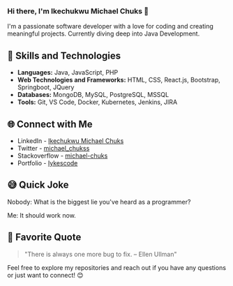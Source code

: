 ### Hi there, I'm Ikechukwu Michael Chuks 👋

I'm a passionate software developer with a love for coding and creating meaningful projects. Currently diving deep into Java Development.

## 🚀 Skills and Technologies

- **Languages:** Java, JavaScript, PHP
- **Web Technologies and Frameworks:** HTML, CSS, React.js, Bootstrap, Springboot, JQuery
- **Databases:** MongoDB, MySQL, PostgreSQL, MSSQL
- **Tools:** Git, VS Code, Docker, Kubernetes, Jenkins, JIRA

## 🌐 Connect with Me

- LinkedIn - [Ikechukwu Michael Chuks](https://www.linkedin.com/in/ikechukwu-michael-chuks-764975213/)
- Twitter - [michael_chukss](https://twitter.com/michael_chukss)
- Stackoverflow - [michael-chuks](https://stackoverflow.com/users/11007977/michael-chuks)
- Portfolio - [Iykescode](https://www.iykescode.com)

<!-- 
## 📈 GitHub Stats

[![Your GitHub Stats](https://github-readme-stats.vercel.app/api?username=iykescode&show_icons=true&count_private=true)](https://github.com/anuraghazra/github-readme-stats)

-->

## 😅 Quick Joke

Nobody: What is the biggest lie you've heard as a programmer?

Me: It should work now.

## 💬 Favorite Quote

> "There is always one more bug to fix. – Ellen Ullman"

Feel free to explore my repositories and reach out if you have any questions or just want to connect! 😊
<!--
**iykescode/iykescode** is a ✨ _special_ ✨ repository because its `README.md` (this file) appears on your GitHub profile.

Here are some ideas to get you started:

- 🔭 I’m currently working on ...
- 🌱 I’m currently learning ...
- 👯 I’m looking to collaborate on ...
- 🤔 I’m looking for help with ...
- 💬 Ask me about ...
- 📫 How to reach me: ...
- 😄 Pronouns: ...
- ⚡ Fun fact: ...
-->
